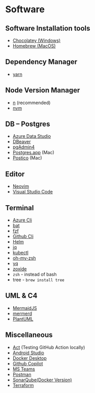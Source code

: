 # Software <!-- omit in toc -->

## Software Installation tools

- [Chocolatey (Windows)](https://chocolatey.org "https://chocolatey.org")
- [Homebrew (MacOS)](https://brew.sh "https://brew.sh")

## Dependency Manager

- [yarn](https://yarnpkg.com "https://yarnpkg.com")

## Node Version Manager

- [n](https://github.com/tj/n "https://github.com/tj/n") (recommended)
- [nvm](https://github.com/nvm-sh/nvm "https://github.com/nvm-sh/nvm")

## DB – Postgres

- [Azure Data Studio](https://azure.microsoft.com/en-us/products/data-studio "https://azure.microsoft.com/en-us/products/data-studio")
- [DBeaver](https://dbeaver.io "https://dbeaver.io")
- [pgAdmin4](https://https://www.pgadmin.org "https://https://www.pgadmin.org")
- [Postgres.app](https://postgresapp.com "https://postgresapp.com") (Mac)
- [Postico](https://eggerapps.at/postico2 "https://eggerapps.at/postico2") (Mac)

## Editor

- [Neovim](https://neovim.io "https://neovim.io")
- [Visual Studio Code](https://code.visualstudio.com "https://code.visualstudio.com")

## Terminal

- [Azure Cli](https://learn.microsoft.com/en-us/cli/azure/install-azure-cli "https://learn.microsoft.com/en-us/cli/azure/install-azure-cli")
- [bat](https://github.com/sharkdp/bat)
- [fzf](https://github.com/junegunn/fzf "https://github.com/junegunn/fzf")
- [Github Cli](https://github.com/github/homebrew-gh "https://github.com/github/homebrew-gh")
- [Helm](https://helm.sh/docs/intro/install "https://helm.sh/docs/intro/install")
- [jq](https://github.com/stedolan/jq "https://github.com/stedolan/jq")
- [kubectl](https://kubernetes.io/docs/tasks/tools "https://kubernetes.io/docs/tasks/tools")
- [oh-my-zsh](https://ohmyz.sh "https://ohmyz.sh")
- [yq](https://github.com/mikefarah/yq "https://github.com/mikefarah/yq")
- [zoxide](https://github.com/ajeetdsouza/zoxide "https://github.com/ajeetdsouza/zoxide")
- `zsh` - instead of bash
- tree - `brew install tree`

## UML & C4

- [MermaidJS](https://mermaid.js.org "https://mermaid.js.org")
- [mermerd](https://github.com/KarnerTh/mermerd "https://github.com/KarnerTh/mermerd")
- [PlantUML](https://plantuml.com "https://plantuml.com")

## Miscellaneous

- [Act](https://github.com/nektos/act "https://github.com/nektos/act") (Testing GitHub Action locally)
- [Android Studio](https://developer.android.com/studio "https://developer.android.com/studio")
- [Docker Desktop](https://www.docker.com/products/docker-desktop "https://www.docker.com/products/docker-desktop")
- [Github Copilot](https://github.com/features/copilot "https://github.com/features/copilot")
- [MS Teams](https://www.microsoft.com/en-us/microsoft-teams/group-chat-software "https://www.microsoft.com/en-us/microsoft-teams/group-chat-software")
- [Postman](https://www.postman.com "https://www.postman.com")
- [SonarQube(Docker Version)](https://docs.sonarsource.com/sonarqube/latest/setup-and-upgrade/install-the-server/installing-sonarqube-from-docker "https://docs.sonarsource.com/sonarqube/latest/setup-and-upgrade/install-the-server/installing-sonarqube-from-docker")
- [Terraform](https://www.terraform.io "https://www.terraform.io")
